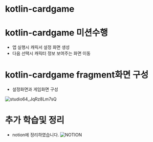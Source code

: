 # kotlin-cardgame

# kotlin-cardgame 미션수행

- 앱 실행시 캐릭서 설정 화면 생성
- 다음 선택시 캐릭터 정보 보여주는 화면 이동

# kotlin-cardgame fragment화면 구성

- 설정화면과 게임화면 구성

![studio64_JqRz8Lm7sQ](https://user-images.githubusercontent.com/83396157/155266240-164e27d3-9d5c-4895-83b7-b51006b2d783.gif)


# 추가 학습및 정리
- notion에 정리하였습니다.
![NOTION](https://cream-dead-621.notion.site/w2-26d8168127ec412186d5ffcd3d2970e0) 